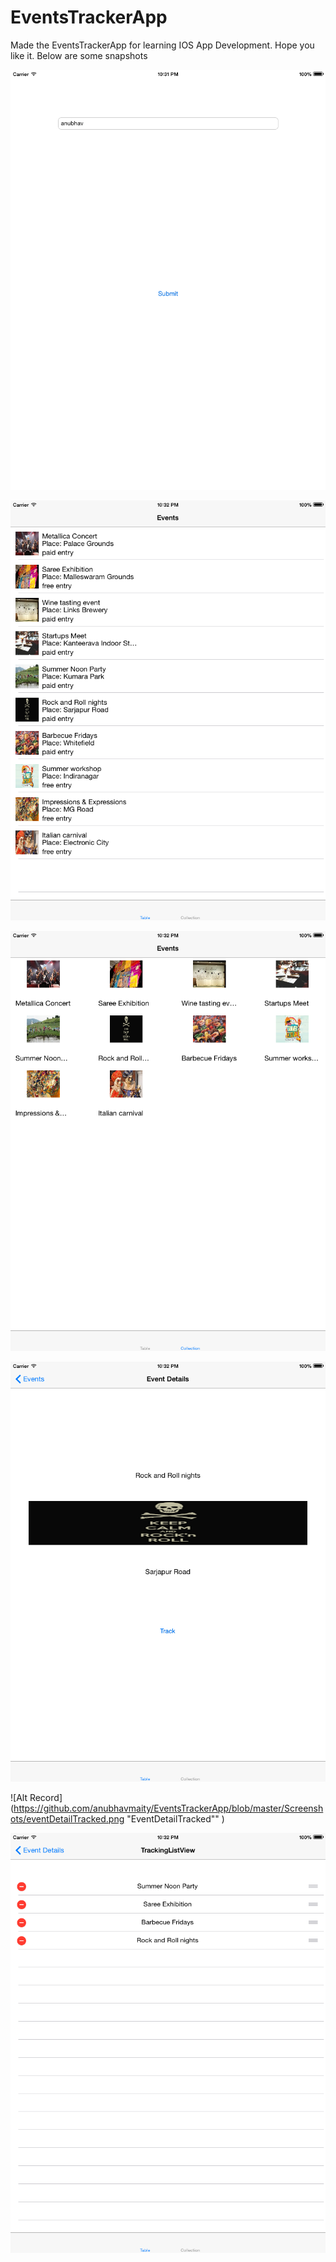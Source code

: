 # EventsTrackerApp
Made the EventsTrackerApp for learning IOS App Development. Hope you like it.
Below are some snapshots


![Alt Record](https://github.com/anubhavmaity/EventsTrackerApp/blob/master/Screenshots/Login.png "Login")

![Alt Record](https://github.com/anubhavmaity/EventsTrackerApp/blob/master/Screenshots/tableView.png "ListView")

![Alt Record](https://github.com/anubhavmaity/EventsTrackerApp/blob/master/Screenshots/collectionView.png "GridView")

![Alt Record](https://github.com/anubhavmaity/EventsTrackerApp/blob/master/Screenshots/eventDetail.png "EventDetail")

![Alt Record](https://github.com/anubhavmaity/EventsTrackerApp/blob/master/Screenshots/eventDetailTracked.png "EventDetailTracked""
)

![Alt Record](https://github.com/anubhavmaity/EventsTrackerApp/blob/master/Screenshots/trackingList.png "TrackingList")
